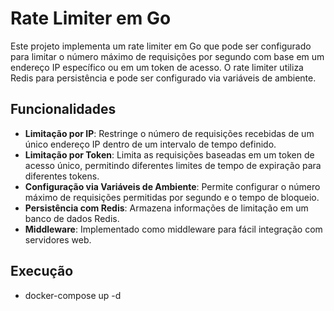 # Rate Limiter em Go

Este projeto implementa um rate limiter em Go que pode ser configurado para limitar o número máximo de requisições por segundo com base em um endereço IP específico ou em um token de acesso. O rate limiter utiliza Redis para persistência e pode ser configurado via variáveis de ambiente.

## Funcionalidades

- **Limitação por IP**: Restringe o número de requisições recebidas de um único endereço IP dentro de um intervalo de tempo definido.
- **Limitação por Token**: Limita as requisições baseadas em um token de acesso único, permitindo diferentes limites de tempo de expiração para diferentes tokens.
- **Configuração via Variáveis de Ambiente**: Permite configurar o número máximo de requisições permitidas por segundo e o tempo de bloqueio.
- **Persistência com Redis**: Armazena informações de limitação em um banco de dados Redis.
- **Middleware**: Implementado como middleware para fácil integração com servidores web.

## Execução

- docker-compose up -d
